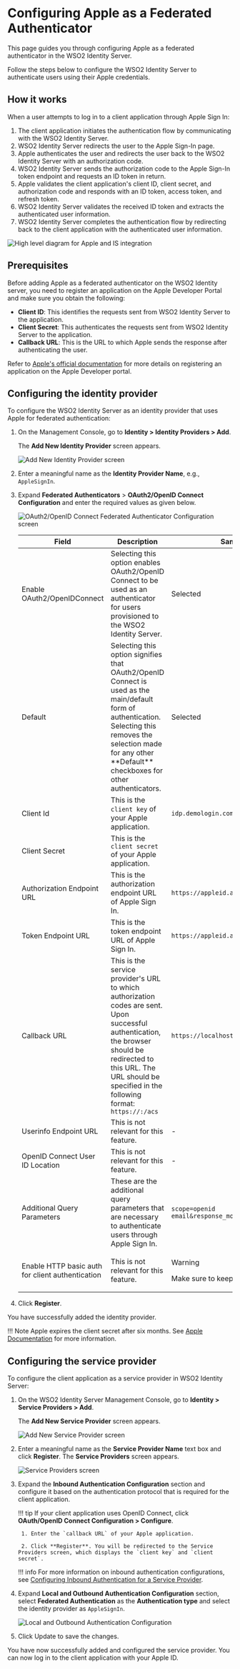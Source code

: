 
# Configuring Apple as a Federated Authenticator

This page guides you through configuring Apple as a federated authenticator in the WSO2 Identity Server.

Follow the steps below to configure the WSO2 Identity Server to authenticate users using their Apple credentials.

## How it works

When a user attempts to log in to a client application through Apple Sign In:

1. The client application initiates the authentication flow by communicating with the WSO2 Identity Server.
2. WSO2 Identity Server redirects the user to the Apple Sign-In page.
3. Apple authenticates the user and redirects the user back to the WSO2 Identity Server with an authorization code.
4. WSO2 Identity Server sends the authorization code to the Apple Sign-In token endpoint and requests an ID token in return.
5. Apple validates the client application's client ID, client secret, and authorization code and responds with an ID token, access token, and refresh token.
6. WSO2 Identity Server validates the received ID token and extracts the authenticated user information.
7. WSO2 Identity Server completes the authentication flow by redirecting back to the client application with the authenticated user information.

![High level diagram for Apple and IS integration]({{base_path}}/assets/img/guides/apple-wso2-is-integration.png)


## Prerequisites
Before adding Apple as a federated authenticator on the WSO2 Identity server, you need to register an application on the Apple Developer Portal and make sure you obtain the following:

- **Client ID**: This identifies the requests sent from WSO2 Identity Server to the application.
- **Client Secret**: This authenticates the requests sent from WSO2 Identity Server to the application.
- **Callback URL**: This is the URL to which Apple sends the response after authenticating the user.

Refer to [Apple's official documentation](https://developer.apple.com/documentation/sign_in_with_apple/configuring_your_environment_for_sign_in_with_apple) for more details on registering an application on the Apple Developer portal.

## Configuring the identity provider
To configure the WSO2 Identity Server as an identity provider that uses Apple for federated authentication:

1. On the Management Console, go to **Identity > Identity Providers > Add**.

    The **Add New Identity Provider** screen appears.

    ![Add New Identity Provider screen]({{base_path}}/assets/img/guides/add-new-identity-provider-screen.jpeg)

2. Enter a meaningful name as the **Identity Provider Name**, e.g., `AppleSignIn`.

3. Expand **Federated Authenticators** > **OAuth2/OpenID Connect Configuration** and enter the required values as given below.

    ![OAuth2/OpenID Connect Federated Authenticator Configuration screen]({{base_path}}/assets/img/guides/oauth2-oidc-federated-authenticator-configuration-screen.jpeg)

    <table>
        <thead>
            <tr>
                <th>Field</th>
                <th>Description</th>
                <th>Sample Value</th>
            </tr>
        </thead>
        <tbody>
            <tr>
                <td>Enable OAuth2/OpenIDConnect</td>
                <td>Selecting this option enables OAuth2/OpenID Connect to be used as an authenticator for users provisioned to the WSO2 Identity Server.</td>
                <td>Selected</td>
            </tr>
            <tr>
                <td>Default</td>
                <td>Selecting this option signifies that OAuth2/OpenID Connect is used as the main/default form of authentication. Selecting this removes the selection made for any other **Default** checkboxes for other authenticators.</td>
                <td>Selected</td>
            </tr>
            <tr>
                <td>Client Id</td>
                <td>This is the <code>client key</code> of your Apple application.</td>
                <td><code>idp.demologin.com</code></td>
            </tr>
            <tr>
                <td>Client Secret</td>
                <td>This is the <code>client secret</code> of your Apple application.</td>
                <td></td>
            </tr>
            <tr>
                <td>Authorization Endpoint URL</td>
                <td>This is the authorization endpoint URL of Apple Sign In.</td>
                <td><code>https://appleid.apple.com/auth/authorize</code></td>
            </tr>
            <tr>
                <td>Token Endpoint URL</td>
                <td>This is the token endpoint URL of Apple Sign In.</td>
                <td><code>https://appleid.apple.com/auth/token</code></td>
            </tr>
            <tr>
                <td>Callback URL</td>
                <td>This is the service provider's URL to which authorization codes are sent. Upon successful authentication, the browser should be redirected to this URL. The URL should be specified in the following format: <code>https://:/acs</code></td>
                <td><code>https://localhost:9443/commonauth</code></td>
            </tr>
            <tr>
                <td>Userinfo Endpoint URL</td>
                <td>This is not relevant for this feature.</td>
                <td>-</td>
            </tr>
            <tr>
                <td>OpenID Connect User ID Location</td>
                <td>This is not relevant for this feature.</td>
                <td>-</td>
            </tr>
            <tr>
                <td>Additional Query Parameters</td>
                <td>These are the additional query parameters that are necessary to authenticate users through Apple Sign In.</td>
                <td><code>scope=openid email&response_mode=form_post</code></td>
            </tr>
            <tr>
                <td>Enable HTTP basic auth for client authentication</td>
                <td>This is not relevant for this feature.</td>
                <td>
                    <div class="admonition warning">
                        <p class="admonition-title">Warning</p>
                        <p>Make sure to keep it unselected.</p>
                    </div>  
                </td>
            </tr>
        </tbody>
    </table>

4. Click **Register**.

You have successfully added the identity provider.

!!! Note
    Apple expires the client secret after six months. See [Apple Documentation](https://developer.apple.com/documentation/sign_in_with_apple/generate_and_validate_tokens) for more information.


## Configuring the service provider
To configure the client application as a service provider in WSO2 Identity Server:

1. On the WSO2 Identity Server Management Console, go to **Identity > Service Providers > Add**.

    The **Add New Service Provider** screen appears.

    ![Add New Service Provider screen]({{base_path}}/assets/img/guides/add-new-sp-screen.jpeg)

2. Enter a meaningful name as the **Service Provider Name** text box and click **Register**. The **Service Providers** screen appears.

    ![Service Providers screen]({{base_path}}/assets/img/guides/sps-screen.jpeg)

3. Expand the **Inbound Authentication Configuration** section and configure it based on the authentication protocol that is required for the client application.

    !!! tip
        If your client application uses OpenID Connect, click **OAuth/OpenID Connect Configuration > Configure**.

        1. Enter the `callback URL` of your Apple application.

        2. Click **Register**. You will be redirected to the Service Providers screen, which displays the `client key` and `client secret`.

    !!! info
        For more information on inbound authentication configurations, see [Configuring Inbound Authentication for a Service Provider]({{base_path}}/guides/applications/inbound-auth-for-sp).

4. Expand **Local and Outbound Authentication Configuration** section, select **Federated Authentication** as the **Authentication type** and select the identity provider as `AppleSignIn`.

    ![Local and Outbound Authentication Configuration]({{base_path}}/assets/img/guides/local-and-outbound-auth-conf.jpeg)

5. Click Update to save the changes.

You have now successfully added and configured the service provider. You can now log in to the client application with your Apple ID.
